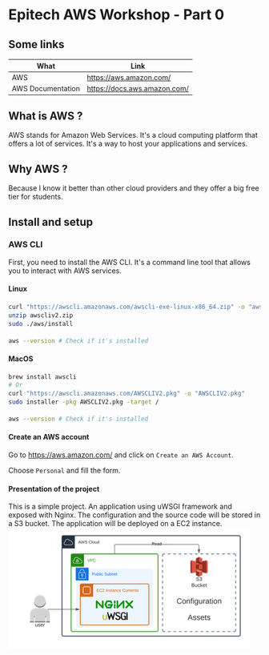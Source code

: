 # Epitech AWS Workshop - Part 0

## Some links

 What | Link
------|-------
AWS | https://aws.amazon.com/
AWS Documentation | https://docs.aws.amazon.com/

## What is AWS ?

AWS stands for Amazon Web Services. It's a cloud computing platform that offers a lot of services. It's a way to host your applications and services.

## Why AWS ?

Because I know it better than other cloud providers and they offer a big free tier for students.

## Install and setup

### AWS CLI

First, you need to install the AWS CLI. It's a command line tool that allows you to interact with AWS services.

#### Linux

```bash
curl "https://awscli.amazonaws.com/awscli-exe-linux-x86_64.zip" -o "awscliv2.zip"
unzip awscliv2.zip
sudo ./aws/install

aws --version # Check if it's installed
```

#### MacOS

```bash
brew install awscli
# Or
curl "https://awscli.amazonaws.com/AWSCLIV2.pkg" -o "AWSCLIV2.pkg"
sudo installer -pkg AWSCLIV2.pkg -target /

aws --version # Check if it's installed
```

#### Create an AWS account

Go to https://aws.amazon.com/ and click on `Create an AWS Account`.

Choose `Personal` and fill the form.

#### Presentation of the project

This is a simple project.
An application using uWSGI framework and exposed with Nginx.
The configuration and the source code will be stored in a S3 bucket.
The application will be deployed on a EC2 instance.
![Presentation of the system](system.png)
